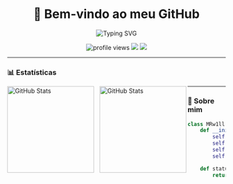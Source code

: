 <h1 align="center">🖤 Bem-vindo ao meu GitHub</h1>

<p align="center">
  <img src="https://readme-typing-svg.herokuapp.com?font=Fira+Code&size=24&duration=4000&pause=1000&color=00F7FF&center=true&vCenter=true&width=600&lines=Olá%2C+eu+sou+o+William!;Desenvolvedor+Fullstack+%7C+Pythonista;Apaixonado+por+tecnologia+e+automação" alt="Typing SVG" />
</p>

<p align="center">
  <img src="https://komarev.com/ghpvc/?username=MR-w1ll&style=flat&color=lightgrey" alt="profile views" />
  <img src="https://img.shields.io/github/followers/MR-w1ll?label=Seguidores&style=flat-square" />
  <img src="https://img.shields.io/badge/Dark%20Mode-%E2%9C%94-black?style=flat-square" />
</p>

---

### 📊 Estatísticas

<p>
  <img 
    align="left" 
    alt="GitHub Stats" 
    height="200" 
    style="padding-right: 10px;" 
    src="https://github-readme-stats.vercel.app/api?username=MR-w1ll&show_icons=true&theme=tokyonight&include_all_commits=true&locale=pt-br" 
  />

<img 
      align="left" 
      alt="GitHub Stats" 
      height="200" 
      src="https://github-readme-stats.vercel.app/api/top-langs/?username=MR-w1ll&theme=tokyonight&layout=compact&custom_title=Tecnologias&langs_count=9" 
  />

</p>

---

### 🧠 Sobre mim
```python
class MRw1ll:
    def __init__(self):
        self.nome = "William"
        self.stack = ["Python", "C++", "JavaScript"]
        self.area = ["Sistemas Numéricos", "IA", "Automação"]
        self.estilo = "dark mode ☕🖤"

    def status(self):
        return "Sempre explorando, construindo e otimizando soluções inteligentes."
